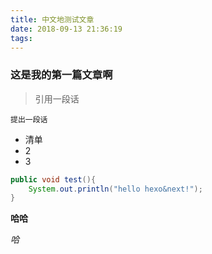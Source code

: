```yaml
---
title: 中文地测试文章
date: 2018-09-13 21:36:19
tags:
---
```

### 这是我的第一篇文章啊
> 引用一段话

`提出一段话`

* 清单
* 2
* 3

```java
public void test(){
    System.out.println("hello hexo&next!");
}
```

**哈哈**

*哈*
